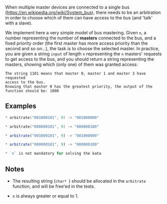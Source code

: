 When multiple master devices are connected to a single bus (https://en.wikipedia.org/wiki/System_bus), there needs to be an arbitration in order to choose which of them can have access to the bus (and 'talk' with a slave).

We implement here a very simple model of bus mastering. Given `n`, a number representing the number of **masters** connected to the bus, and a fixed priority order (the first master has more access priority than the second and so on...), the task is to choose the selected master.
In practice, you are given a string `input` of length `n` representing the `n` masters' requests to get access to the bus, and you should return a string representing the masters, showing which (only one) of them was granted access:

```
The string 1101 means that master 0, master 1 and master 3 have requested
access to the bus. 
Knowing that master 0 has the greatest priority, the output of the function should be: 1000
```

## Examples

```c
* arbitrate("001000101", 9) -> "001000000"

* arbitrate("000000101", 9) -> "000000100"
```

```javascript
* arbitrate("001000101", 9) -> "001000000" 

* arbitrate("000000101", 9) -> "000000100"

* `n` is not mandatory for solving the kata

```

## Notes

* The resulting string (`char* `) should be allocated in the `arbitrate` function, and will be free'ed in the tests.

* `n` is always greater or equal to 1.